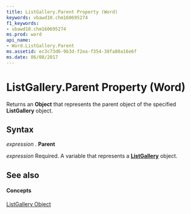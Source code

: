 ```yaml
---
title: ListGallery.Parent Property (Word)
keywords: vbawd10.chm160695274
f1_keywords:
- vbawd10.chm160695274
ms.prod: word
api_name:
- Word.ListGallery.Parent
ms.assetid: ec3c73d6-9b3d-f2ea-f354-38fa80a16e6f
ms.date: 06/08/2017
---
```



# ListGallery.Parent Property (Word)

Returns an **Object** that represents the parent object of the specified **ListGallery** object.


## Syntax

 _expression_ . **Parent**

 _expression_ Required. A variable that represents a **[ListGallery](listgallery-object-word.md)** object.


## See also


#### Concepts


[ListGallery Object](listgallery-object-word.md)

